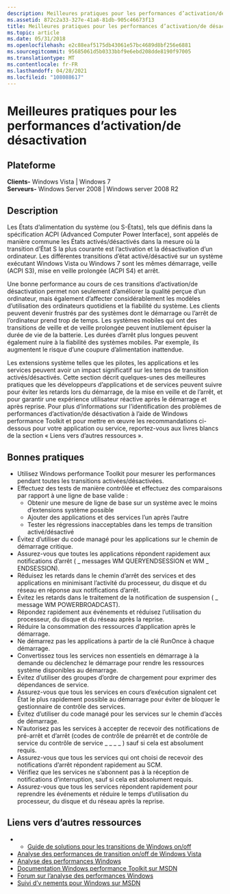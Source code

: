 ```yaml
---
description: Meilleures pratiques pour les performances d’activation/de désactivation
ms.assetid: 872c2a33-327e-41a8-81db-905c46673f13
title: Meilleures pratiques pour les performances d’activation/de désactivation
ms.topic: article
ms.date: 05/31/2018
ms.openlocfilehash: e2c88eaf5175db43061e57bc4689d8bf256e6881
ms.sourcegitcommit: 95685061d5b0333bbf9e6ebd208dde8190f97005
ms.translationtype: MT
ms.contentlocale: fr-FR
ms.lasthandoff: 04/28/2021
ms.locfileid: "108088617"
---
```

# <a name="best-practices-for-onoff-performance"></a>Meilleures pratiques pour les performances d’activation/de désactivation

## <a name="platform"></a>Plateforme

**Clients-** Windows Vista \| Windows 7  
**Serveurs-** Windows Server 2008 \| Windows server 2008 R2  

## <a name="description"></a>Description

Les États d’alimentation du système (ou S-États), tels que définis dans la spécification ACPI (Advanced Computer Power Interface), sont appelés de manière commune les États activés/désactivés dans la mesure où la transition d’État S la plus courante est l’activation et la désactivation d’un ordinateur. Les différentes transitions d’état activé/désactivé sur un système exécutant Windows Vista ou Windows 7 sont les mêmes démarrage, veille (ACPI S3), mise en veille prolongée (ACPI S4) et arrêt.

Une bonne performance au cours de ces transitions d’activation/de désactivation permet non seulement d’améliorer la qualité perçue d’un ordinateur, mais également d’affecter considérablement les modèles d’utilisation des ordinateurs quotidiens et la fiabilité du système. Les clients peuvent devenir frustrés par des systèmes dont le démarrage ou l’arrêt de l’ordinateur prend trop de temps. Les systèmes mobiles qui ont des transitions de veille et de veille prolongée peuvent inutilement épuiser la durée de vie de la batterie. Les durées d’arrêt plus longues peuvent également nuire à la fiabilité des systèmes mobiles. Par exemple, ils augmentent le risque d’une coupure d’alimentation inattendue.

Les extensions système telles que les pilotes, les applications et les services peuvent avoir un impact significatif sur les temps de transition activés/désactivés. Cette section décrit quelques-unes des meilleures pratiques que les développeurs d’applications et de services peuvent suivre pour éviter les retards lors du démarrage, de la mise en veille et de l’arrêt, et pour garantir une expérience utilisateur réactive après le démarrage et après reprise. Pour plus d’informations sur l’identification des problèmes de performances d’activation/de désactivation à l’aide de Windows performance Toolkit et pour mettre en œuvre les recommandations ci-dessous pour votre application ou service, reportez-vous aux livres blancs de la section « Liens vers d’autres ressources ».

## <a name="best-practices"></a>Bonnes pratiques

-   Utilisez Windows performance Toolkit pour mesurer les performances pendant toutes les transitions activées/désactivées.
-   Effectuez des tests de manière contrôlée et effectuez des comparaisons par rapport à une ligne de base valide :
    -   Obtenir une mesure de ligne de base sur un système avec le moins d’extensions système possible
    -   Ajouter des applications et des services l’un après l’autre
    -   Tester les régressions inacceptables dans les temps de transition activé/désactivé
-   Évitez d’utiliser du code managé pour les applications sur le chemin de démarrage critique.
-   Assurez-vous que toutes les applications répondent rapidement aux notifications d’arrêt ( \_ messages WM QUERYENDSESSION et WM \_ ENDSESSION).
-   Réduisez les retards dans le chemin d’arrêt des services et des applications en minimisant l’activité du processeur, du disque et du réseau en réponse aux notifications d’arrêt.
-   Évitez les retards dans le traitement de la notification de suspension ( \_ message WM POWERBROADCAST).
-   Répondez rapidement aux événements et réduisez l’utilisation du processeur, du disque et du réseau après la reprise.
-   Réduire la consommation des ressources d’application après le démarrage.
-   Ne démarrez pas les applications à partir de la clé RunOnce à chaque démarrage.
-   Convertissez tous les services non essentiels en démarrage à la demande ou déclenchez le démarrage pour rendre les ressources système disponibles au démarrage.
-   Évitez d’utiliser des groupes d’ordre de chargement pour exprimer des dépendances de service.
-   Assurez-vous que tous les services en cours d’exécution signalent cet État le plus rapidement possible au démarrage pour éviter de bloquer le gestionnaire de contrôle des services.
-   Évitez d’utiliser du code managé pour les services sur le chemin d’accès de démarrage.
-   N’autorisez pas les services à accepter de recevoir des notifications de pré-arrêt et d’arrêt (codes de contrôle de préarrêt et de contrôle de service du contrôle de service \_ \_ \_ \_ ) sauf si cela est absolument requis.
-   Assurez-vous que tous les services qui ont choisi de recevoir des notifications d’arrêt répondent rapidement au SCM.
-   Vérifiez que les services ne s’abonnent pas à la réception de notifications d’interruption, sauf si cela est absolument requis.
-   Assurez-vous que tous les services répondent rapidement pour reprendre les événements et réduire le temps d’utilisation du processeur, du disque et du réseau après la reprise.

## <a name="links-to-other-resources"></a>Liens vers d’autres ressources

-   -   [Guide de solutions pour les transitions de Windows on/off](/windows-hardware/test/assessments/onoff-transition-performance)
-   [Analyse des performances de transition on/off de Windows Vista](/windows-hardware/test/assessments/onoff-transition-performance)
-   [Analyse des performances Windows](https://msdn.microsoft.com/performance/default.aspx)
-   [Documentation Windows performance Toolkit sur MSDN](/previous-versions/windows/desktop/xperf/windows-performance-analyzer--wpa-)
-   [Forum sur l’analyse des performances Windows](https://social.msdn.microsoft.com/Forums/wptk_v4/threads/)
-   [Suivi d’v nements pour Windows sur MSDN](../etw/event-tracing-portal.md)

 

 
